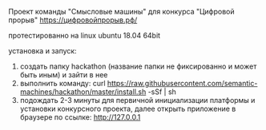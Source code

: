 Проект команды  "Смысловые машины" для конкурса "Цифровой прорыв" https://цифровойпрорыв.рф/

протестированно на linux ubuntu 18.04 64bit

установка и запуск:

1. создать папку hackathon (название папки не фиксированно и может быть иным) и зайти в нее
2. выполнить команду: curl https://raw.githubusercontent.com/semantic-machines/hackathon/master/install.sh -sSf | sh
3. подождать 2-3 минуты для первичной инициализации платформы и установки конкурсного проекта, далее открыть приложение в браузере по ссылке: http://127.0.0.1
